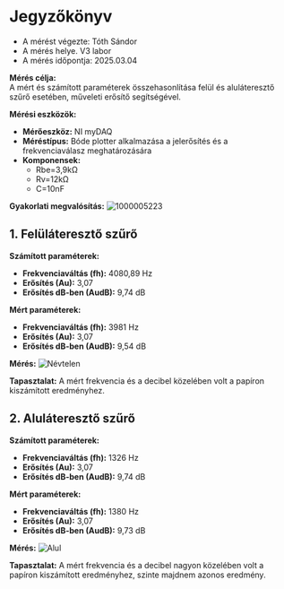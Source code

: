 # Jegyzőkönyv

- A mérést végezte: Tóth Sándor
- A mérés helye. V3 labor
- A mérés időpontja: 2025.03.04

**Mérés célja:**  
A mért és számított paraméterek összehasonlítása felül és aluláteresztő szűrő esetében, műveleti erősítő segítségével.

**Mérési eszközök:**
- **Mérőeszköz:** NI myDAQ
- **Méréstípus:** Bóde plotter alkalmazása a jelerősítés és a frekvenciaválasz meghatározására
- **Komponensek:**
  - Rbe=3,9kΩ
  - Rv=12kΩ
  - C=10nF

**Gyakorlati megvalósítás:**
![1000005223](https://github.com/user-attachments/assets/a706cad5-a9ff-431d-b58f-9dec7a096f47)

## 1. Felüláteresztő szűrő

**Számított paraméterek:**
- **Frekvenciaváltás (fh):** 4080,89 Hz
- **Erősítés (Au):** 3,07
- **Erősítés dB-ben (AudB):** 9,74 dB

**Mért paraméterek:**
- **Frekvenciaváltás (fh):** 3981 Hz
- **Erősítés (Au):** 3,07
- **Erősítés dB-ben (AudB):** 9,54 dB

**Mérés:**
![Névtelen](https://github.com/user-attachments/assets/5c7836ba-dd16-4852-929f-b2983b9947ba)

**Tapasztalat:**
A mért frekvencia és a decibel közelében volt a papíron kiszámított eredményhez.

## 2. Aluláteresztő szűrő

**Számított paraméterek:**
- **Frekvenciaváltás (fh):** 1326 Hz
- **Erősítés (Au):** 3,07
- **Erősítés dB-ben (AudB):** 9,74 dB

**Mért paraméterek:**
- **Frekvenciaváltás (fh):** 1380 Hz
- **Erősítés (Au):** 3,07
- **Erősítés dB-ben (AudB):** 9,73 dB

**Mérés:**
![Alul](https://github.com/user-attachments/assets/be2affc5-0a50-4cf8-a14f-d10e995d28ac)

**Tapasztalat:**
A mért frekvencia és a decibel nagyon közelében volt a papíron kiszámított eredményhez, szinte majdnem azonos eredmény.
